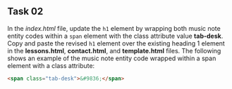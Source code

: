 ## Task 02
 In the *index.html* file, update the `h1` element by wrapping both music note entity codes within a `span` element with the class attribute value **tab-desk**. Copy and paste the revised `h1` element over the existing heading 1 element in the **lessons.html**, **contact.html**, and **template.html** files. The following shows an example of the music note entity code wrapped within a span element with a class attribute:  
 ```html
 <span class="tab-desk">&#9836;</span> 
```